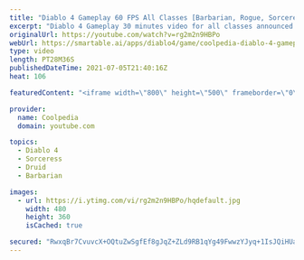 ```yaml
---
title: "Diablo 4 Gameplay 60 FPS All Classes [Barbarian, Rogue, Sorceress & Druid] 2021"
excerpt: "Diablo 4 Gameplay 30 minutes video for all classes announced so far by Blizzard. The gameplay video is available in HD 1080p at 60 fps. Which class do you ..."
originalUrl: https://youtube.com/watch?v=rg2m2n9HBPo
webUrl: https://smartable.ai/apps/diablo4/game/coolpedia-diablo-4-gameplay-60-fps-all-classes-barbarian-rogue-sorceress-druid-2021/
type: video
length: PT28M36S
publishedDateTime: 2021-07-05T21:40:16Z
heat: 106

featuredContent: "<iframe width=\"800\" height=\"500\" frameborder=\"0\" src=\"https://www.youtube.com/embed/rg2m2n9HBPo\" allow=\"accelerometer; autoplay; encrypted-media; gyroscope; picture-in-picture\" allowfullscreen></iframe>"

provider:
  name: Coolpedia
  domain: youtube.com

topics:
  - Diablo 4
  - Sorceress
  - Druid
  - Barbarian

images:
  - url: https://i.ytimg.com/vi/rg2m2n9HBPo/hqdefault.jpg
    width: 480
    height: 360
    isCached: true

secured: "RwxqBr7CvuvcX+OQtuZwSgfEf8gJqZ+ZLd9RB1qYg49FwwzYJyq+1IsJQiHUa3uz3Ox16DEE9Ubu5vK+TycTIVye4FJZ03Bbbu+NLwGc/iTbor/MFtRwx969h5CN6TRDI6XeaGY42+p6nBzN1tQxZiqq1pmbyYatWkdZNMl+dL4C8aj80IFni2fs14vQgV2LXWb36QL649/u22LfBFKf5JPj3symg9cCmf9CjXM62AMopTjPdqxhOLaQ+clZj1AcOy0LLl06hhLtxVQS7Or/ZQ3uyMLwSowVwtSU5hGtKua4Qz1qj463LBoufosz10WZ0iuNRDqNFP4Fst1QDlpODO7KkpsTeW8yxqi4rb0DbJO2QPwlKsZuzDN6uZEQ3kjp8Z9gg0Z9NpPvFheUYkJT18qe7IPBGja0Y6wMBCNw3PE=;3O40cEWq2SIcQ4gBzD1k4g=="
---
```


